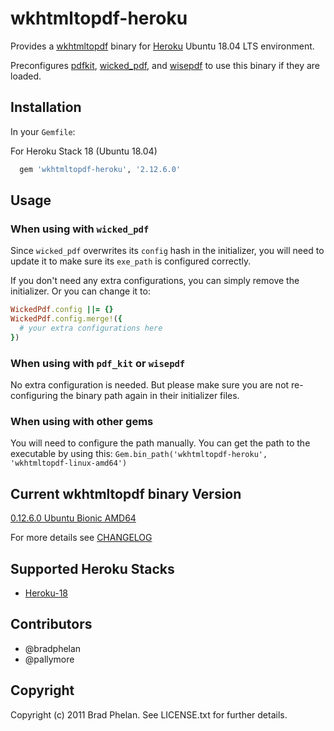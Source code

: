 # wkhtmltopdf-heroku

Provides a [wkhtmltopdf](http://wkhtmltopdf.org/) binary for [Heroku](http://www.heroku.com/) Ubuntu 18.04 LTS environment.

Preconfigures [pdfkit](https://rubygems.org/gems/pdfkit), [wicked_pdf](https://rubygems.org/gems/wicked_pdf), and [wisepdf](http://rubygems.org/gems/wisepdf) to use this binary if they are loaded.

## Installation

In your `Gemfile`:

For Heroku Stack 18 (Ubuntu 18.04)

```ruby
  gem 'wkhtmltopdf-heroku', '2.12.6.0'
```

## Usage

### When using with `wicked_pdf`

Since `wicked_pdf` overwrites its `config` hash in the initializer, you
will need to update it to make sure its `exe_path` is configured
correctly.

If you don't need any extra configurations, you can simply remove the
initializer. Or you can change it to:

```ruby
WickedPdf.config ||= {}
WickedPdf.config.merge!({
  # your extra configurations here
})
```

### When using with `pdf_kit` or `wisepdf`

No extra configuration is needed. But please make sure you are not
re-configuring the binary path again in their initializer files.

### When using with other gems

You will need to configure the path manually. You can get the path to
the executable by using this: `Gem.bin_path('wkhtmltopdf-heroku', 'wkhtmltopdf-linux-amd64')`

## Current wkhtmltopdf binary Version

[0.12.6.0 Ubuntu Bionic AMD64](https://github.com/wkhtmltopdf/wkhtmltopdf/tree/0.12.6)

For more details see [CHANGELOG](https://github.com/wkhtmltopdf/wkhtmltopdf/releases/0.12.6/)

## Supported Heroku Stacks

* [Heroku-18](https://devcenter.heroku.com/articles/heroku-18-stack)

## Contributors

* @bradphelan
* @pallymore

## Copyright

Copyright (c) 2011 Brad Phelan. See LICENSE.txt for further details.
